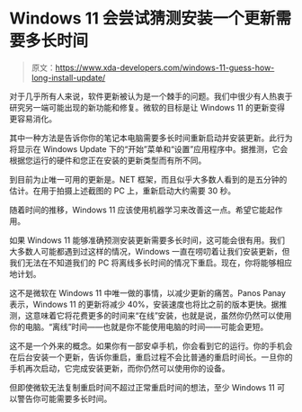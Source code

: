 # Windows 11 会尝试猜测安装一个更新需要多长时间

> 原文：<https://www.xda-developers.com/windows-11-guess-how-long-install-update/>

对于几乎所有人来说，软件更新被认为是一个棘手的问题。我们中很少有人热衷于研究另一端可能出现的新功能和修复。微软的目标是让 Windows 11 的更新变得更容易消化。

其中一种方法是告诉你你的笔记本电脑需要多长时间重新启动并安装更新。此行为将显示在 Windows Update 下的“开始”菜单和“设置”应用程序中。据推测，它会根据您运行的硬件和您正在安装的更新类型而有所不同。

到目前为止唯一可用的更新是。NET 框架，而且似乎大多数人看到的是五分钟的估计。在用于拍摄上述截图的 PC 上，重新启动大约需要 30 秒。

随着时间的推移，Windows 11 应该使用机器学习来改善这一点。希望它能起作用。

如果 Windows 11 能够准确预测安装更新需要多长时间，这可能会很有用。我们大多数人可能都遇到过这样的情况，Windows 一直在唠叨着让我们安装更新，但我们无法在不知道我们的 PC 将离线多长时间的情况下重启。现在，你将能够相应地计划。

这不是微软在 Windows 11 中唯一做的事情，以减少更新的痛苦。Panos Panay 表示，Windows 11 的更新将减少 40%，安装速度也将比之前的版本更快。据推测，这意味着它将花费更多的时间来“在线”安装，也就是说，虽然你仍然可以使用你的电脑。“离线”时间——也就是你不能使用电脑的时间——可能会更短。

这不是一个外来的概念。如果你有一部安卓手机，你会看到它的运行。你的手机会在后台安装一个更新，告诉你重启，重启过程不会比普通的重启时间长。一旦你的手机再次启动，它完成安装更新，而你仍然可以使用你的设备。

但即使微软无法复制重启时间不超过正常重启时间的想法，至少 Windows 11 可以警告你可能需要多长时间。